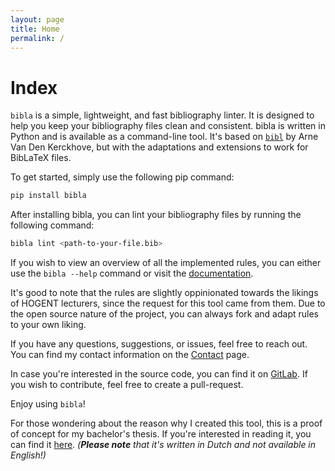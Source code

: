 ```yaml
---
layout: page
title: Home
permalink: /
---
```


# Index

`bibla` is a simple, lightweight, and fast bibliography linter. It is designed to help you keep your bibliography files clean and consistent. bibla is written in Python and is available as a command-line tool. It's based on [`bibl`](https://gitlab.com/arnevdk/bibl) by Arne Van Den Kerckhove, but with the adaptations and extensions to work for BibLaTeX files.

To get started, simply use the following pip command:

```bash
pip install bibla
```

After installing bibla, you can lint your bibliography files by running the following command:

```bash
bibla lint <path-to-your-file.bib>
```

If you wish to view an overview of all the implemented rules, you can either use the `bibla --help` command or visit the [documentation](/bibla/docs/overview/).

It's good to note that the rules are slightly oppinionated towards the likings of HOGENT lecturers, since the request for this tool came from them. Due to the open source nature of the project, you can always fork and adapt rules to your own liking.

If you have any questions, suggestions, or issues, feel free to reach out. You can find my contact information on the [Contact](/bibla/contact/) page.

In case you're interested in the source code, you can find it on [GitLab](https://gitlab.com/MrClassicT/bibla). If you wish to contribute, feel free to create a pull-request.

Enjoy using `bibla`!

For those wondering about the reason why I created this tool, this is a proof of concept for my bachelor's thesis. If you're interested in reading it, you can find it [here](/bibla/thesis). *(**Please note** that it's written in Dutch and not available in English!)*